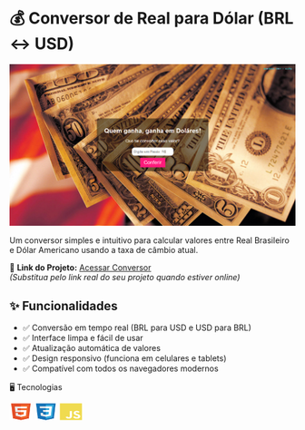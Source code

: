# 💰 Conversor de Real para Dólar (BRL ↔ USD)

![Preview do Conversor](./css/imgs/capturadetela.png)

Um conversor simples e intuitivo para calcular valores entre Real Brasileiro e Dólar Americano usando a taxa de câmbio atual.

🔗 **Link do Projeto:** [Acessar Conversor](https://seusite.com)  
*(Substitua pelo link real do seu projeto quando estiver online)*

## ✨ Funcionalidades

- ✅ Conversão em tempo real (BRL para USD e USD para BRL)
- ✅ Interface limpa e fácil de usar
- ✅ Atualização automática de valores
- ✅ Design responsivo (funciona em celulares e tablets)
- ✅ Compatível com todos os navegadores modernos

🖥️ Tecnologias
<div style="display: inline_block">
  <img align="center" alt="HTML" height="30" width="40" src="https://raw.githubusercontent.com/devicons/devicon/master/icons/html5/html5-original.svg">
  <img align="center" alt="CSS" height="30" width="40" src="https://raw.githubusercontent.com/devicons/devicon/master/icons/css3/css3-original.svg">
  <img align="center" alt="JavaScript" height="30" width="40" src="https://raw.githubusercontent.com/devicons/devicon/master/icons/javascript/javascript-plain.svg">
</div>

